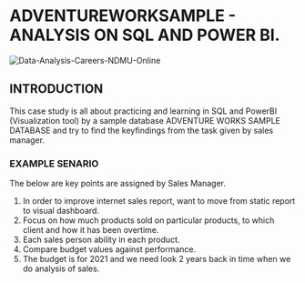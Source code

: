 # ADVENTUREWORKSAMPLE - ANALYSIS ON SQL AND POWER BI. 

 ![Data-Analysis-Careers-NDMU-Online](https://user-images.githubusercontent.com/86598565/127422186-2bd2909e-66f4-4759-b883-6ec48f2587b8.png)


## INTRODUCTION

 This case study is all about practicing and learning in SQL and PowerBI (Visualization tool) by a sample database ADVENTURE WORKS SAMPLE DATABASE and try to find the keyfindings from the task given by sales manager.
 

 ### EXAMPLE SENARIO 
 
 The below are key points are assigned by Sales Manager.
 
1.	In order to improve  internet sales report, want to move from static report to visual dashboard.
2.	Focus on how much products sold on particular products, to which client and how it has been overtime.
3.	Each sales person ability in each product.
4.	Compare budget values against performance.
5.	The budget is for 2021 and we need look 2 years back in time when we do analysis of sales.
